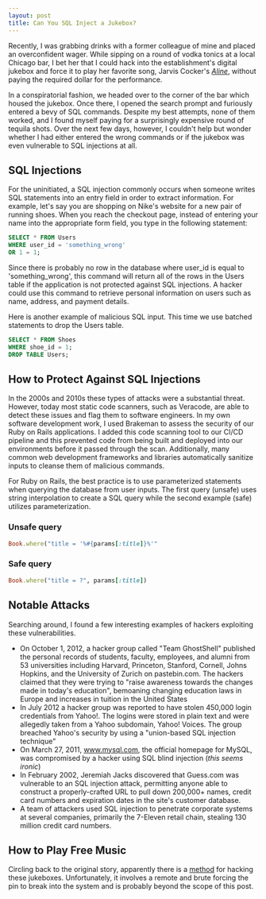 ```yaml
---
layout: post
title: Can You SQL Inject a Jukebox?
---
```


Recently, I was grabbing drinks with a former colleague of mine and placed an overconfident wager. While sipping on a round of vodka tonics at a local Chicago bar, I bet her that I could hack into the establishment's digital jukebox and force it to play her favorite song, Jarvis Cocker's <a href="https://www.youtube.com/watch?v=u2zDurRP1yU&ab_channel=JarvisCocker-Topic" target="_blank">*Aline*</a>, without paying the required dollar for the performance.

In a conspiratorial fashion, we headed over to the corner of the bar which housed the jukebox. Once there, I opened the search prompt and furiously entered a bevy of SQL commands. Despite my best attempts, none of them worked, and I found myself paying for a surprisingly expensive round of tequila shots. Over the next few days, however, I couldn't help but wonder whether I had either entered the wrong commands or if the jukebox was even vulnerable to SQL injections at all.


## SQL Injections

For the uninitiated, a SQL injection commonly occurs when someone writes SQL statements into an entry field in order to extract information. For example, let's say you are shopping on Nike's website for a new pair of running shoes. When you reach the checkout page, instead of entering your name into the appropriate form field, you type in the following statement:

```sql
SELECT * FROM Users
WHERE user_id = 'something_wrong'
OR 1 = 1;
```

Since there is probably no row in the database where user_id is equal to 'something_wrong', this command will return all of the rows in the Users table if the application is not protected against SQL injections. A hacker could use this command to retrieve personal information on users such as name, address, and payment details.

Here is another example of malicious SQL input. This time we use batched statements to drop the Users table.

```sql
SELECT * FROM Shoes
WHERE shoe_id = 1;
DROP TABLE Users;
```

## How to Protect Against SQL Injections

In the 2000s and 2010s these types of attacks were a substantial threat. However, today most static code scanners, such as Veracode, are able to detect these issues and flag them to software engineers. In my own software development work, I used Brakeman to assess the security of our Ruby on Rails applications. I added this code scanning tool to our CI/CD pipeline and this prevented code from being built and deployed into our environments before it passed through the scan. Additionally, many common web development frameworks and libraries automatically sanitize inputs to cleanse them of malicious commands.

For Ruby on Rails, the best practice is to use parameterized statements when querying the database from user inputs. The first query (unsafe) uses string interpolation to create a SQL query while the second example (safe) utilizes parameterization.

### Unsafe query

```ruby
Book.where("title = '%#{params[:title]}%'"
```

### Safe query
```ruby
Book.where("title = ?", params[:title])
```


## Notable Attacks
Searching around, I found a few interesting examples of hackers exploiting these vulnerabilities.

- On October 1, 2012, a hacker group called "Team GhostShell" published the personal records of students, faculty, employees, and alumni from 53 universities including Harvard, Princeton, Stanford, Cornell, Johns Hopkins, and the University of Zurich on pastebin.com. The hackers claimed that they were trying to "raise awareness towards the changes made in today's education", bemoaning changing education laws in Europe and increases in tuition in the United States
- In July 2012 a hacker group was reported to have stolen 450,000 login credentials from Yahoo!. The logins were stored in plain text and were allegedly taken from a Yahoo subdomain, Yahoo! Voices. The group breached Yahoo's security by using a "union-based SQL injection technique"
- On March 27, 2011, www.mysql.com, the official homepage for MySQL, was compromised by a hacker using SQL blind injection (*this seems ironic*)
- In February 2002, Jeremiah Jacks discovered that Guess.com was vulnerable to an SQL injection attack, permitting anyone able to construct a properly-crafted URL to pull down 200,000+ names, credit card numbers and expiration dates in the site's customer database.
- A team of attackers used SQL injection to penetrate corporate systems at several companies, primarily the 7-Eleven retail chain, stealing 130 million credit card numbers.

## How to Play Free Music

Circling back to the original story, apparently there is a <a href="https://forums.hak5.org/topic/39981-touchtunes-jukebox-pin-discovery-with-the-yso/" target="_blank">method</a> for hacking these jukeboxes. Unfortunately, it involves a remote and brute forcing the pin to break into the system and is probably beyond the scope of this post.
